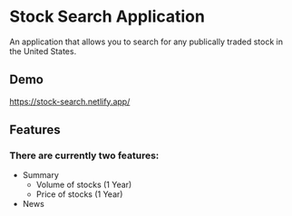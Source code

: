 # Stock Search Application

An application that allows you to search for any publically traded stock in the United States.

## Demo
https://stock-search.netlify.app/

## Features
### There are currently two features:
* Summary
  * Volume of stocks (1 Year)
  * Price of stocks (1 Year)
* News
